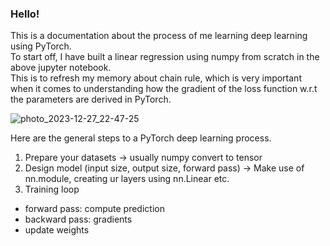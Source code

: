 ### Hello!
This is a documentation about the process of me learning deep learning using PyTorch.<BR>
To start off, I have built a linear regression using numpy from scratch in the above jupyter notebook. <BR>
This is to refresh my memory about chain rule, which is very important when it comes to understanding how the gradient of the loss function w.r.t the parameters are derived in PyTorch. 

![photo_2023-12-27_22-47-25](https://github.com/chingjie98/PyTorch/assets/35895182/a9641dd7-ec73-4f8a-b3ae-89ee51e47465)

Here are the general steps to a PyTorch deep learning process. 
1) Prepare your datasets -> usually numpy convert to tensor
2) Design model (input size, output size, forward pass) -> Make use of nn.module, creating ur layers using nn.Linear etc.
3) Training loop
- forward pass: compute prediction
- backward pass: gradients
- update weights

